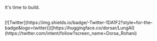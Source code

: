 It's time to build.

<br>
[![Twitter](https://img.shields.io/badge/-Twitter-1DA1F2?style=for-the-badge&logo=twitter)]([https://huggingface.co/dorsar/LungAI](https://twitter.com/intent/follow?screen_name=Dorsa_Rohani)
